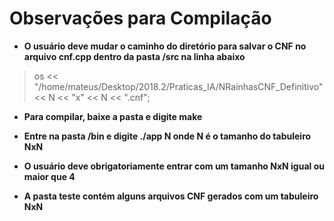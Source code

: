 # Observações para Compilação

- **O usuário deve mudar o caminho do diretório para salvar o CNF no arquivo cnf.cpp dentro da pasta /src na linha abaixo**
> os << "/home/mateus/Desktop/2018.2/Praticas_IA/NRainhasCNF_Definitivo" << N << "x" << N << ".cnf";

- **Para compilar, baixe a pasta e digite make**

- **Entre na pasta /bin e digite ./app N onde N é o tamanho do tabuleiro NxN**

- **O usuário deve obrigatoriamente entrar com um tamanho NxN igual ou maior que 4**

- **A pasta teste contém alguns arquivos CNF gerados com um tabuleiro NxN**
